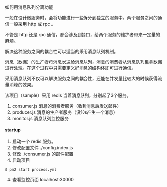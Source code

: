 如何用消息队列分离功能

一般在设计微服务时，会将功能进行一些拆分到独立的服务中。两个服务之间的通信一般采用 http 或 rpc 。

不管是 http 还是 rpc 通信，都会涉及到接口，给两个服务的维护者带来一定量的麻烦。

解决这种服务之间的耦合性可以适当的采用消息队列机制。

消息（数据）的生产者将消息发送给消息队列，消息的消费者从消息队列里拿数据进行处理。在这个过程中只需要定义好消息的结构体即可进行通信。

采用消息队列不仅可以解决服务之间的耦合性，还能在并发量比较大的时候获得流量消峰的效果。

该项目（sample）采用 redis 当着消息队列，分别起了3个服务。

1. consumer.js 消息的消费者服务（收到消息后发送邮件）
2. producer.js 消息的生产者服务（没10s产生一个消息）
3. monitor.js 消息队列监控服务

#### startup

1. 启动一个 redis 服务。
2. 修改配置文件 ./config.index.js
3. 修改 ./consumer.js 的邮件配置
3. 启动项目

  ```
  $ pm2 start process.yml
  ```

4. 查看监控页面 localhost:30000

